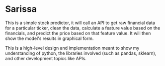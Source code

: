 # Sarissa

This is a simple stock predictor, it will call an API to get raw financial data for a particular ticker, clean the data, calculate a feature value based on the financials, and predict the price based on that feature value. It will then show the model's results in graphical form. 



This is a high-level design and implementation meant to show my understanding of python, the libraries involved (such as pandas, sklearn), and other development topics like APIs.
